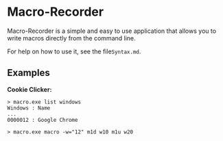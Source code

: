 # Macro-Recorder
Macro-Recorder is a simple and easy to use application that allows you to write macros directly from the command line.

For help on how to use it, see the file``Syntax.md``.

## Examples
**Cookie Clicker:**
```
> macro.exe list windows
Windows : Name
...
0000012 : Google Chrome
```
```
> macro.exe macro -w="12" m1d w10 m1u w20
```
